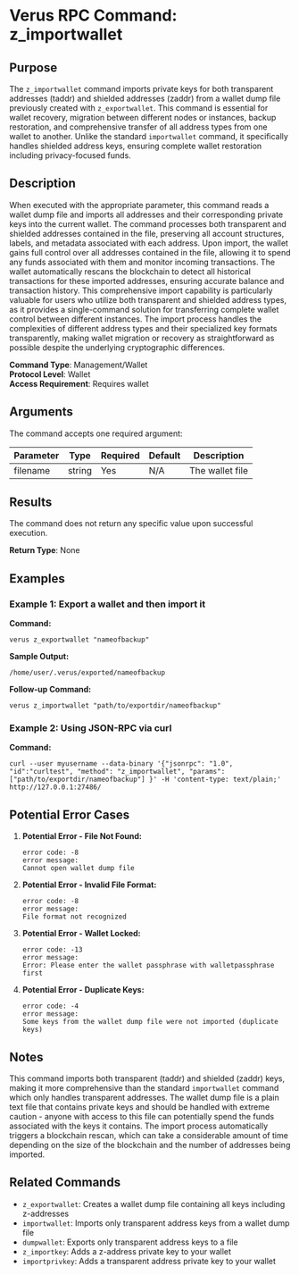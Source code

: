 # Verus RPC Command: z_importwallet

## Purpose
The `z_importwallet` command imports private keys for both transparent addresses (taddr) and shielded addresses (zaddr) from a wallet dump file previously created with `z_exportwallet`. This command is essential for wallet recovery, migration between different nodes or instances, backup restoration, and comprehensive transfer of all address types from one wallet to another. Unlike the standard `importwallet` command, it specifically handles shielded address keys, ensuring complete wallet restoration including privacy-focused funds.

## Description
When executed with the appropriate parameter, this command reads a wallet dump file and imports all addresses and their corresponding private keys into the current wallet. The command processes both transparent and shielded addresses contained in the file, preserving all account structures, labels, and metadata associated with each address. Upon import, the wallet gains full control over all addresses contained in the file, allowing it to spend any funds associated with them and monitor incoming transactions. The wallet automatically rescans the blockchain to detect all historical transactions for these imported addresses, ensuring accurate balance and transaction history. This comprehensive import capability is particularly valuable for users who utilize both transparent and shielded address types, as it provides a single-command solution for transferring complete wallet control between different instances. The import process handles the complexities of different address types and their specialized key formats transparently, making wallet migration or recovery as straightforward as possible despite the underlying cryptographic differences.

**Command Type**: Management/Wallet  
**Protocol Level**: Wallet  
**Access Requirement**: Requires wallet

## Arguments
The command accepts one required argument:

| Parameter | Type | Required | Default | Description |
|-----------|------|----------|---------|-------------|
| filename | string | Yes | N/A | The wallet file |

## Results
The command does not return any specific value upon successful execution.

**Return Type**: None

## Examples

### Example 1: Export a wallet and then import it

**Command:**
```
verus z_exportwallet "nameofbackup"
```

**Sample Output:**
```
/home/user/.verus/exported/nameofbackup
```

**Follow-up Command:**
```
verus z_importwallet "path/to/exportdir/nameofbackup"
```

### Example 2: Using JSON-RPC via curl

**Command:**
```
curl --user myusername --data-binary '{"jsonrpc": "1.0", "id":"curltest", "method": "z_importwallet", "params": ["path/to/exportdir/nameofbackup"] }' -H 'content-type: text/plain;' http://127.0.0.1:27486/
```

## Potential Error Cases

1. **Potential Error - File Not Found:**
   ```
   error code: -8
   error message:
   Cannot open wallet dump file
   ```

2. **Potential Error - Invalid File Format:**
   ```
   error code: -8
   error message:
   File format not recognized
   ```

3. **Potential Error - Wallet Locked:**
   ```
   error code: -13
   error message:
   Error: Please enter the wallet passphrase with walletpassphrase first
   ```

4. **Potential Error - Duplicate Keys:**
   ```
   error code: -4
   error message:
   Some keys from the wallet dump file were not imported (duplicate keys)
   ```

## Notes
This command imports both transparent (taddr) and shielded (zaddr) keys, making it more comprehensive than the standard `importwallet` command which only handles transparent addresses. The wallet dump file is a plain text file that contains private keys and should be handled with extreme caution - anyone with access to this file can potentially spend the funds associated with the keys it contains. The import process automatically triggers a blockchain rescan, which can take a considerable amount of time depending on the size of the blockchain and the number of addresses being imported.

## Related Commands
- `z_exportwallet`: Creates a wallet dump file containing all keys including z-addresses
- `importwallet`: Imports only transparent address keys from a wallet dump file
- `dumpwallet`: Exports only transparent address keys to a file
- `z_importkey`: Adds a z-address private key to your wallet
- `importprivkey`: Adds a transparent address private key to your wallet